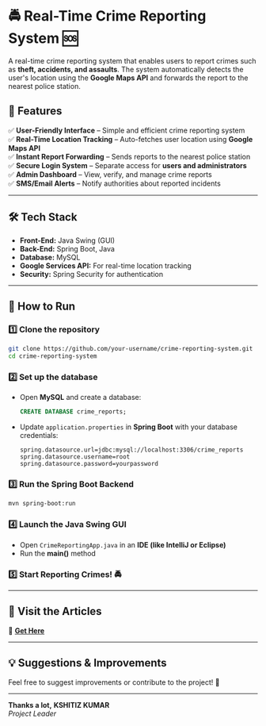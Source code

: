 # 🚔 Real-Time Crime Reporting System 🆘


A real-time crime reporting system that enables users to report crimes such as **theft, accidents, and assaults**. The system automatically detects the user's location using the **Google Maps API** and forwards the report to the nearest police station.  

## 🔹 Features  
✅ **User-Friendly Interface** – Simple and efficient crime reporting system  
✅ **Real-Time Location Tracking** – Auto-fetches user location using **Google Maps API**  
✅ **Instant Report Forwarding** – Sends reports to the nearest police station  
✅ **Secure Login System** – Separate access for **users and administrators**  
✅ **Admin Dashboard** – View, verify, and manage crime reports  
✅ **SMS/Email Alerts** – Notify authorities about reported incidents  

---

## 🛠️ Tech Stack  
- **Front-End:** Java Swing (GUI)  
- **Back-End:** Spring Boot, Java  
- **Database:** MySQL  
- **Google Services API:** For real-time location tracking  
- **Security:** Spring Security for authentication  

---

## 📌 How to Run  

### 1️⃣ Clone the repository  
```sh
git clone https://github.com/your-username/crime-reporting-system.git
cd crime-reporting-system
```

### 2️⃣ Set up the database  
- Open **MySQL** and create a database:  
  ```sql
  CREATE DATABASE crime_reports;
  ```
- Update `application.properties` in **Spring Boot** with your database credentials:  
  ```properties
  spring.datasource.url=jdbc:mysql://localhost:3306/crime_reports
  spring.datasource.username=root
  spring.datasource.password=yourpassword
  ```

### 3️⃣ Run the Spring Boot Backend  
```sh
mvn spring-boot:run
```

### 4️⃣ Launch the Java Swing GUI  
- Open `CrimeReportingApp.java` in an **IDE (like IntelliJ or Eclipse)**  
- Run the **main()** method  

### 5️⃣ Start Reporting Crimes! 🚔  

---

## 📜 Visit the Articles  
🔗 **[Get Here](https://www.sciencedirect.com/science/article/pii/S1877050916305646)**  

---

## 💡 Suggestions & Improvements  
Feel free to suggest improvements or contribute to the project! 🚀  

---


**Thanks a lot,**
**KSHITIZ KUMAR**  
*Project Leader*
